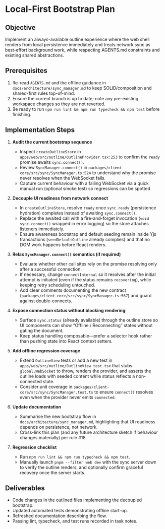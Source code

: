 # Local-First Bootstrap Plan

## Objective
Implement an always-available outline experience where the web shell renders from local persistence immediately and treats network sync as best-effort background work, while respecting AGENTS.md constraints and existing shared abstractions.

## Prerequisites
1. Re-read `AGENTS.md` and the offline guidance in `docs/architecture/sync_manager.md` to keep SOLID/composition and shared-first rules top-of-mind.
2. Ensure the current branch is up to date; note any pre-existing workspace changes so they are not reverted.
3. Be ready to run `npm run lint && npm run typecheck && npm test` before finishing.

## Implementation Steps

1. **Audit the current bootstrap sequence**
   - Inspect `createOutlineStore` in `apps/web/src/outline/OutlineProvider.tsx:253` to confirm the `ready` promise awaits `sync.connect()`.
   - Review `SyncManager.connect()` in `packages/client-core/src/sync/SyncManager.ts:524` to understand why the promise never resolves when the WebSocket fails.
   - Capture current behaviour with a failing WebSocket via a quick manual run (optional smoke test) so regressions can be spotted.

2. **Decouple UI readiness from network connect**
   - In `createOutlineStore`, resolve `ready` once `sync.ready` (persistence hydration) completes instead of awaiting `sync.connect()`.
   - Replace the awaited call with a fire-and-forget invocation (`void sync.connect()` wrapped in error logging) so the store attaches listeners immediately.
   - Ensure awareness bootstrap and default seeding remain inside Yjs transactions (`seedDefaultOutline` already complies) and that no DOM work happens before React renders.

3. **Relax `SyncManager.connect()` semantics (if required)**
   - Evaluate whether other call sites rely on the promise resolving only after a successful connection.
   - If necessary, change `connectInternal` so it resolves after the initial attempt is initiated (even if the status remains `recovering`), while keeping retry scheduling untouched.
   - Add clear comments documenting the new contract (`packages/client-core/src/sync/SyncManager.ts:567`) and guard against double-connects.

4. **Expose connection status without blocking rendering**
   - Surface `sync.status` (already available) through the outline store so UI components can show “Offline / Reconnecting” states without gating the document.
   - Keep status handling composable—prefer a selector hook rather than pushing state into React context setters.

5. **Add offline regression coverage**
   - Extend `OutlineView` tests or add a new test in `apps/web/src/outline/OutlineView.test.tsx` that stubs `global.WebSocket` to throw, renders the provider, and asserts the outline loads with seeded content while status reflects a non-connected state.
   - Consider unit coverage in `packages/client-core/src/sync/SyncManager.test.ts` to ensure `connect()` resolves even when the provider never emits `connected`.

6. **Update documentation**
   - Summarise the new bootstrap flow in `docs/architecture/sync_manager.md`, highlighting that UI readiness depends on persistence, not network.
   - Cross-link this plan (and any future architecture sketch if behaviour changes materially) per rule #18.

7. **Regression checklist**
   - Run `npm run lint && npm run typecheck && npm test`.
   - Manually launch `pnpm --filter web dev` with the sync server down to verify the outline renders, and optionally confirm graceful recovery once the server starts.

## Deliverables
- Code changes in the outlined files implementing the decoupled bootstrap.
- Updated automated tests demonstrating offline start-up.
- Refreshed documentation describing the flow.
- Passing lint, typecheck, and test runs recorded in task notes.


